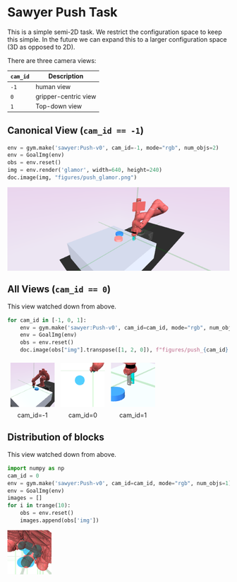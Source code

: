 
# Sawyer Push Task

This is a simple semi-2D task. We restrict the configuration space
to keep this simple. In the future we can expand this to a larger
configuration space (3D as opposed to 2D).

There are three camera views:

| `cam_id`   |  Description         |
|------------|----------------------|
| `-1`       | human view           |
| `0`        | gripper-centric view |
| `1`        | Top-down view        |
## Canonical View (`cam_id == -1`)

``` python
env = gym.make('sawyer:Push-v0', cam_id=-1, mode="rgb", num_objs=2)
env = GoalImg(env)
obs = env.reset()
img = env.render('glamor', width=640, height=240)
doc.image(img, "figures/push_glamor.png")
```
<div style="flex-wrap:wrap; display:flex; flex-direction:row; item-align:center;"><img style="align-self:center;" src="figures/push_glamor.png" /></div>

## All Views (`cam_id == 0`)

This view watched down from above.

``` python
for cam_id in [-1, 0, 1]:
    env = gym.make('sawyer:Push-v0', cam_id=cam_id, mode="rgb", num_objs=1, clipper=1)
    env = GoalImg(env)
    obs = env.reset()
    doc.image(obs["img"].transpose([1, 2, 0]), f"figures/push_{cam_id}.png", caption=f"cam_id={cam_id}")
```
<div style="flex-wrap:wrap; display:flex; flex-direction:row; item-align:center;"><div><img style="margin:0.5em;" src="figures/push_-1.png" /><div style="text-align: center">cam_id=-1</div></div><div><img style="margin:0.5em;" src="figures/push_0.png" /><div style="text-align: center">cam_id=0</div></div><div><img style="margin:0.5em;" src="figures/push_1.png" /><div style="text-align: center">cam_id=1</div></div></div>

## Distribution of blocks

This view watched down from above.

``` python
import numpy as np
cam_id = 0
env = gym.make('sawyer:Push-v0', cam_id=cam_id, mode="rgb", num_objs=1)
env = GoalImg(env)
images = []
for i in trange(10):
    obs = env.reset()
    images.append(obs['img'])
```
<div style="flex-wrap:wrap; display:flex; flex-direction:row; item-align:center;"><img style="align-self:center;" src="figures/push_rho_0.png" /></div>
